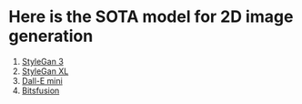 # Here is the SOTA model for 2D image generation
1. [StyleGan 3](https://github.com/Locutusborg/AR2IL/blob/main/SOTA%20models/2D%20models/Image%20generation/StyleGan%203)
2. [StyleGan XL](https://github.com/Locutusborg/AR2IL/blob/main/SOTA%20models/2D%20models/Image%20generation/StyleGan%20XL.md)
3. [Dall-E mini](https://github.com/Locutusborg/AR2IL/blob/main/SOTA%20models/2D%20models/Image%20generation/Dall-E%20mini.md)
4. [Bitsfusion]()
